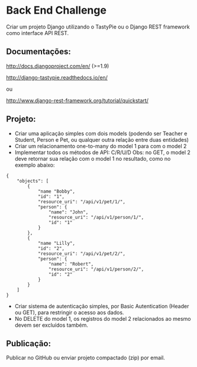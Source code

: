 # Back End Challenge

Criar um projeto Django utilizando o TastyPie ou o Django REST framework como interface API REST.


## Documentações:

http://docs.djangoproject.com/en/ (>=1.9)

http://django-tastypie.readthedocs.io/en/

ou

http://www.django-rest-framework.org/tutorial/quickstart/


## Projeto:

* Criar uma aplicação simples com dois models (podendo ser Teacher e Student, Person e Pet, ou qualquer outra relação entre duas entidades)
* Criar um relacionamento one-to-many do model 1 para com o model 2
* Implementar todos os métodos de API: C/R/U/D 
   Obs: no GET, o model 2 deve retornar sua relação com o model 1 no resultado, como no exemplo abaixo:

```
{
    "objects": [
        {
            "name "Bobby",
            "id": "1",
            "resource_uri": "/api/v1/pet/1/",
            "person": {
                "name": "John",
                "resource_uri": "/api/v1/person/1/",
                "id": "1"
            }
        },
        {
            "name "Lilly",
            "id": "2",
            "resource_uri": "/api/v1/pet/2/",
            "person": {
                "name": "Robert",
                "resource_uri": "/api/v1/person/2/",
                "id": "2"
            }
        }
    ]
}
```
    

* Criar sistema de autenticação simples, por Basic Autentication (Header ou GET), para restringir o acesso aos dados.
* No DELETE do model 1, os registros do model 2 relacionados ao mesmo devem ser excluídos também.


## Publicação:

Publicar no GitHub ou enviar projeto compactado (zip) por email.